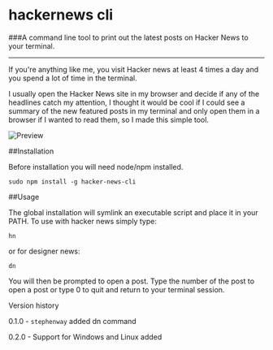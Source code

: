 hackernews cli
==========

###A command line tool to print out the latest posts on Hacker News to your terminal.

---

If you're anything like me, you visit Hacker news at least 4 times a day and you spend a lot of time in the terminal.

I usually open the Hacker News site in my browser and decide if any of the headlines catch my attention, I thought it would be cool if I could see a summary of the new featured posts in my terminal and only open them in a browser if I wanted to read them, so I made this simple tool.

![Preview](http://s3-eu-west-1.amazonaws.com/matt-github/hn.png)

##Installation

Before installation you will need node/npm installed.


    sudo npm install -g hacker-news-cli
    
##Usage

The global installation will symlink an executable script and place it in your PATH. To use with hacker news simply type:

    hn
    
or for designer news:

    dn
    
You will then be prompted to open a post. Type the number of the post to open a post or type 0 to quit and return to your terminal session.

Version history

0.1.0 - `stephenway` added dn command

0.2.0 - Support for Windows and Linux added